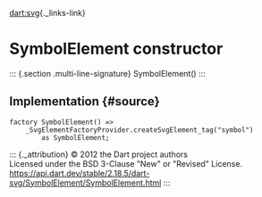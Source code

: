 [dart:svg](../../dart-svg/dart-svg-library){._links-link}

SymbolElement constructor
=========================

::: {.section .multi-line-signature}
SymbolElement()
:::

Implementation {#source}
--------------

``` {.language-dart data-language="dart"}
factory SymbolElement() =>
    _SvgElementFactoryProvider.createSvgElement_tag("symbol")
        as SymbolElement;
```

::: {._attribution}
© 2012 the Dart project authors\
Licensed under the BSD 3-Clause \"New\" or \"Revised\" License.\
<https://api.dart.dev/stable/2.18.5/dart-svg/SymbolElement/SymbolElement.html>
:::
